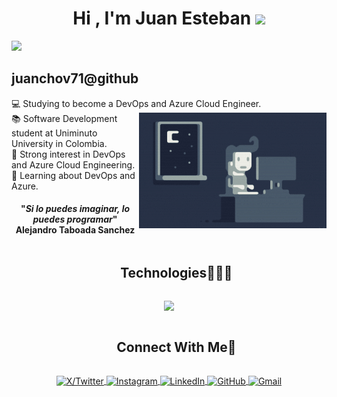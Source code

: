 <h1 align="center"><b>Hi , I'm Juan Esteban </b><img src="https://media.giphy.com/media/hvRJCLFzcasrR4ia7z/giphy.gif" width="35"></h1>

<p align="left">
 <img src="https://readme-typing-svg.herokuapp.com/?lines=Welcome+to+my+GitHub+Profile!&center=true&width=960&height=30">
</p>

juanchov71@github
-------------------------
💻 Studying to become a DevOps and Azure Cloud Engineer.\
<img alt="Night Coding" src="https://raw.githubusercontent.com/AVS1508/AVS1508/master/assets/Night-Coding.gif" align="right"/>
📚 Software Development student at Uniminuto University in Colombia.\
📝 Strong interest in DevOps and Azure Cloud Engineering.\
🌱 Learning about DevOps and Azure.

<span align="center">
  <span>
    <h4 align="center">"<em>Si lo puedes imaginar, lo puedes programar</em>"
      <span align="center">Alejandro Taboada Sanchez</span>
    </h4>
</span> 
  
<!--h1 without bottom border-->
<div id="user-content-toc">
  <ul align="center">
    <summary><h2 style="display: inline-block">Technologies👨🏻‍💻</h2></summary>
  </ul>
</div>
<!--tech stack icons-->
<p align="center">
  <a href="https://skillicons.dev">
    <img src="https://skillicons.dev/icons?i=azure,docker,git,kubernetes,linux,py" />
  </a>
</p>

<!-- Connect with me -->
<!--h2 without bottom border-->
<div id="user-content-toc">
  <ul align="center">
    <summary><h2 style="display: inline-block">Connect With Me🤝</h2></summary>
  </ul>
</div>

<!--icons and links-->

<p align="center">
  <a href="https://twitter.com/juanchov71" target="_blank">
    <img align="center" src="https://raw.githubusercontent.com/rahuldkjain/github-profile-readme-generator/master/src/images/icons/Social/twitter.svg" alt="X/Twitter" height="30" width="40" />
  </a>
  <a href="https://www.instagram.com/juanchov71" target="_blank">
    <img align="center" src="https://raw.githubusercontent.com/rahuldkjain/github-profile-readme-generator/master/src/images/icons/Social/instagram.svg" alt="Instagram" height="30" width="40" />
  </a>
  <a href="https://www.linkedin.com/in/juanchov71" target="_blank">
    <img align="center" src="https://raw.githubusercontent.com/rahuldkjain/github-profile-readme-generator/master/src/images/icons/Social/linked-in-alt.svg" alt="LinkedIn" height="30" width="40" />
  </a>
  <a href="https://github.com/juanchov71" target="_blank">
    <img align="center" src="https://cdn.simpleicons.org/github/181717" alt="GitHub" height="30" width="40" />
  </a>
  <a href="mailto:jevn2004@gmail.com" target="_blank">
    <img align="center" src="https://cdn.simpleicons.org/gmail/EA4335" alt="Gmail" height="30" width="40" />
  </a>
</p>
